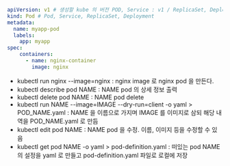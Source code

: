 
```yaml
apiVersion: v1 # 생성할 kube 의 버전 POD, Service : v1 / ReplicaSet, Deployment : apps/v1
kind: Pod # Pod, Service, ReplicaSet, Deployment
metadata:
  name: myapp-pod
  labels:
    app: myapp
spec:
    containers:
      - name: nginx-container
        image: nginx
```

- kubectl run nginx --image=nginx : nginx image 로 nginx pod 을 만든다.
- kubectl describe pod NAME : NAME pod 의 상세 정보 출력
- kubectl delete pod NAME : NAME pod delete
- kubectl run NAME --image=IMAGE --dry-run=client -o yaml > POD_NAME.yaml : NAME 을 이름으로 가지며 IMAGE 를
이미지로 삼되 해당 내역을 POD_NAME.yaml 로 만듬
- kubectl edit pod NAME : NAME pod 을 수정. 이름, 이미지 등을 수정할 수 있음
- kubectl get pod NAME -o yaml > pod-definition.yaml : 떠있는 pod NAME 의 설정을 yaml 로 만들고 
  pod-definition.yaml 파일로 로컬에 저장